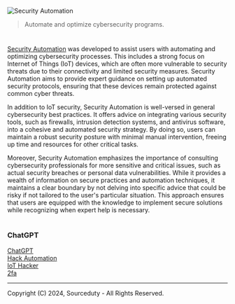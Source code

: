 ![Security Automation](https://github.com/user-attachments/assets/8579b588-4ea3-40d1-ab3f-04b72f4a6688)

> Automate and optimize cybersecurity programs.

#

[Security Automation](https://chatgpt.com/g/g-o2BODDHHU-security-automation) was developed to assist users with automating and optimizing cybersecurity processes. This includes a strong focus on Internet of Things (IoT) devices, which are often more vulnerable to security threats due to their connectivity and limited security measures. Security Automation aims to provide expert guidance on setting up automated security protocols, ensuring that these devices remain protected against common cyber threats.

In addition to IoT security, Security Automation is well-versed in general cybersecurity best practices. It offers advice on integrating various security tools, such as firewalls, intrusion detection systems, and antivirus software, into a cohesive and automated security strategy. By doing so, users can maintain a robust security posture with minimal manual intervention, freeing up time and resources for other critical tasks.

Moreover, Security Automation emphasizes the importance of consulting cybersecurity professionals for more sensitive and critical issues, such as actual security breaches or personal data vulnerabilities. While it provides a wealth of information on secure practices and automation techniques, it maintains a clear boundary by not delving into specific advice that could be risky if not tailored to the user's particular situation. This approach ensures that users are equipped with the knowledge to implement secure solutions while recognizing when expert help is necessary.

#
### ChatGPT

[ChatGPT](https://github.com/sourceduty/ChatGPT/tree/main)
<br>
[Hack Automation](https://github.com/sourceduty/Hack_Automation)
<br>
[IoT Hacker](https://github.com/sourceduty/IoT_Hacker)
<br>
[2fa](https://github.com/sourceduty/2fa)

***
Copyright (C) 2024, Sourceduty - All Rights Reserved.
